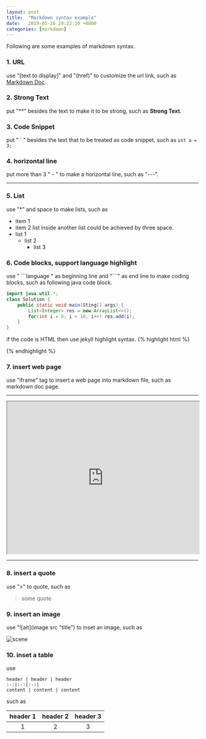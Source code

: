 ```yaml
---
layout: post
title:  "Markdown syntax example"
date:   2019-05-26 19:22:10 +0800
categories: [markdown]
---
```


Following are some examples of markdown syntax.

### 1. URL
use "[text to display]" and "(href)" to customize the url link, such as [Markdown Doc](http://www.markdown.cn/).

### 2. Strong Text
put "\*\*" besides the text to make it to be strong, such as **Strong Text**.

### 3. Code Snippet
put " \` " besides the text that to be treated as code snippet, such as `int a = 3;`

### 4. horizontal line
put more than 3 " - " to make a horizontal line, such as "\-\-\-".

--- 

### 5. List
use "\*" and space to make lists, such as
* item 1
* item 2
list inside another list could be achieved by three space.
* list 1
   * list 2
      * list 3

### 6. Code blocks, support language highlight
use " \`\`\`language " as beginning line and "\`\`\`" as end line to make coding blocks, such as following java code block.
```java
import java.util.*;
class Solution {
    public static void main(Sting[] args) {
        List<Integer> res = new ArrayList<>();
        for(int i = 0; i < 10; i++) res.add(i);
    }
}
``` 
if the code is HTML then use jekyll highlight syntax.
{% highlight html %}
<script type="text/javascript">
function isNumber(evt) {
    evt = (evt) ? evt : window.event;
    var charCode = (evt.which) ? evt.which : evt.keyCode;
    if (charCode > 31 && (charCode < 48 || charCode > 57)) {
        return false;
    }
    return true;
}
</script>
{% endhighlight %}
### 7. insert web page

use "iframe" tag to insert a web page into markdown file, such as markdown doc page.

---

<iframe width="100%" height="400" allowfullscreen="allowfullscreen" src="https://www.markdown.cn/"></iframe>

---

### 8. insert a quote
use "\>" to quote, such as
> some quote

### 9. insert an image
use "\!\[alt\](image src "title") to inset an image, such as

![scene](http://pic37.nipic.com/20140110/17563091_221827492154_2.jpg)

### 10. inset a table
use
```
header | header | header
:-:|:-:|:-:|
content | content | content

```
such as

header 1 | header 2 | header 3
:-:|:-:|:-: 
1 | 2 | 3 |


